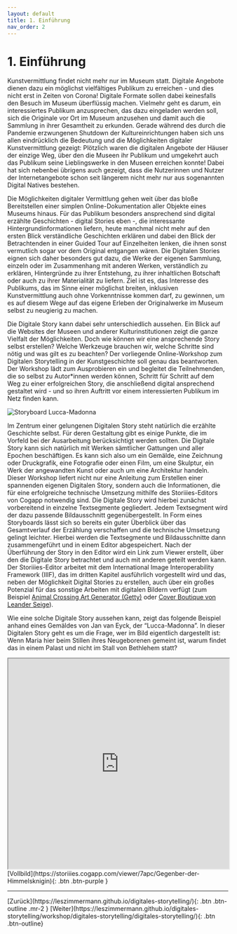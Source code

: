 ```yaml
---
layout: default
title: 1. Einführung
nav_order: 2
---
```

# 1. Einführung
Kunstvermittlung findet nicht mehr nur im Museum statt. Digitale Angebote dienen dazu ein möglichst vielfältiges Publikum zu erreichen - und dies nicht erst in Zeiten von Corona! Digitale Formate sollen dabei keinesfalls den Besuch im Museum überflüssig machen. Vielmehr geht es darum, ein interessiertes Publikum anzusprechen, das dazu eingeladen werden soll, sich die Originale vor Ort im Museum anzusehen und damit auch die Sammlung in ihrer Gesamtheit zu erkunden. Gerade während des durch die Pandemie erzwungenen Shutdown der Kultureinrichtungen haben sich uns allen eindrücklich die Bedeutung und die Möglichkeiten digitaler Kunstvermittlung gezeigt: Plötzlich waren die digitalen Angebote der Häuser der einzige Weg, über den die Museen ihr Publikum und umgekehrt auch das Publikum seine Lieblingswerke in den Museen erreichen konnte! Dabei hat sich nebenbei übrigens auch gezeigt, dass die Nutzerinnen und Nutzer der Internetangebote schon seit längerem nicht mehr nur aus sogenannten Digital Natives bestehen.

Die Möglichkeiten digitaler Vermittlung gehen weit über das bloße Bereitstellen einer simplen Online-Dokumentation aller Objekte eines Museums hinaus. Für das Publikum besonders ansprechend sind digital erzählte Geschichten - digital Stories eben -, die interessante Hintergrundinformationen liefern, heute manchmal nicht mehr auf den ersten Blick verständliche Geschichten erklären und dabei den Blick der Betrachtenden in einer Guided Tour auf Einzelheiten lenken, die ihnen sonst vermutlich sogar vor dem Original entgangen wären. Die Digitalen Stories eignen sich daher besonders gut dazu, die Werke der eigenen Sammlung, einzeln oder im Zusammenhang mit anderen Werken, verständlich zu erklären, Hintergründe zu ihrer Entstehung, zu ihrer inhaltlichen Botschaft oder auch zu ihrer Materialität zu liefern. 
Ziel ist es, das Interesse des Publikums, das im Sinne einer möglichst breiten, inklusiven Kunstvermittlung auch ohne Vorkenntnisse kommen darf, zu gewinnen, um es auf diesem Wege auf das eigene Erleben der Originalwerke im Museum selbst zu neugierig zu machen.

Die Digitale Story kann dabei sehr unterschiedlich aussehen. Ein Blick auf  die Websites der Museen und anderer Kulturinstitutionen zeigt die ganze Vielfalt der Möglichkeiten. Doch wie können wir eine ansprechende Story selbst erstellen? Welche Werkzeuge brauchen wir, welche Schritte sind nötig und was gilt es zu beachten?
Der vorliegende Online-Workshop zum Digitalen Storytelling in der Kunstgeschichte soll genau das beantworten. Der Workshop lädt zum Ausprobieren ein und begleitet die Teilnehmenden, die so selbst zu Autor*innen werden können, Schritt für Schritt auf dem Weg zu einer erfolgreichen Story, die anschließend digital ansprechend gestaltet wird - und so ihren Auftritt vor einem interessierten Publikum im Netz finden kann.

![Storyboard Lucca-Madonna](https://cdn.lesliepzimmermann.de/storytelling/storyboard/Storyboard_Lucca-Madonna.png)

Im Zentrum einer gelungenen Digitalen Story steht natürlich die erzählte Geschichte selbst. Für deren Gestaltung gibt es einige Punkte, die im Vorfeld bei der Ausarbeitung berücksichtigt werden sollten. 
Die Digitale Story kann sich natürlich mit Werken sämtlicher Gattungen und aller Epochen beschäftigen. Es kann sich also um ein Gemälde, eine Zeichnung oder Druckgrafik, eine Fotografie oder einen Film, um eine Skulptur, ein Werk der angewandten Kunst oder auch um eine Architektur handeln. 
Dieser Workshop liefert nicht nur eine Anleitung zum Erstellen einer spannenden eigenen Digitalen Story, sondern auch die Informationen, die für eine erfolgreiche technische Umsetzung mithilfe des Storiiies-Editors von Cogapp notwendig sind. Die Digitale Story wird hierbei zunächst vorbereitend in einzelne Textsegmente gegliedert. Jedem Textsegment wird der dazu passende Bildausschnitt gegenübergestellt. In Form eines Storyboards lässt sich so bereits ein guter Überblick über das Gesamtverlauf der Erzählung verschaffen und die technische Umsetzung gelingt leichter. Hierbei werden die Textsegmente und Bildausschnitte dann zusammengeführt und in einem Editor abgespeichert. Nach der Überführung der Story in den Editor wird ein Link zum Viewer erstellt, über den die Digitale Story betrachtet und auch mit anderen geteilt werden kann. Der Storiiies-Editor arbeitet mit dem International Image Interoperability Framework (IIIF), das im dritten Kapitel ausführlich vorgestellt wird und das, neben der Möglichkeit Digital Stories zu erstellen, auch über ein großes Potenzial für das sonstige Arbeiten mit digitalen Bildern verfügt (zum Beispiel [Animal Crossing Art Generator (Getty)](https://experiments.getty.edu/ac-art-generator) oder [Cover Boutique von Leander Seige](https://cover.boutique/)).

Wie eine solche Digitale Story aussehen kann, zeigt das folgende Beispiel anhand eines Gemäldes von Jan van Eyck, der “Lucca-Madonna”. In dieser Digitalen Story geht es um die Frage, wer im Bild eigentlich dargestellt ist: Wenn Maria hier beim Stillen ihres Neugeborenen gemeint ist, warum findet das in einem Palast und nicht im Stall von Bethlehem statt?  

<iframe width="100%" height="480" src="https://storiiies.cogapp.com/viewer/7apc/Gegenber-der-Himmelsknigin?embed=true" title="Gegenüber der Himmelskönigin?"></iframe>
[Vollbild](https://storiiies.cogapp.com/viewer/7apc/Gegenber-der-Himmelsknigin){: .btn .btn-purple }

---

<span class="fs-8">
[Zurück](https://leszimmermann.github.io/digitales-storytelling/){: .btn .btn-outline .mr-2 } 
</span>
<span class="fs-8">
[Weiter](https://leszimmermann.github.io/digitales-storytelling/workshop/digitales-storytelling/digitales-storytelling/){: .btn .btn-outline}
</span>